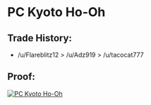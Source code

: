 # PC Kyoto Ho-Oh

## Trade History:
* /u/Flareblitz12 > /u/Adz919 > /u/tacocat777

## Proof:
[![PC Kyoto Ho-Oh](http://img.youtube.com/vi/oZ82SZTjFes/0.jpg)](http://www.youtube.com/watch?v=oZ82SZTjFes)
